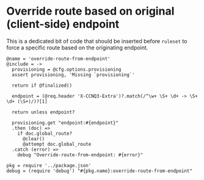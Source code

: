 Override route based on original (client-side) endpoint
=======================================================

This is a dedicated bit of code that should be inserted before `ruleset` to force a specific route based on the originating endpoint.

    @name = 'override-route-from-endpoint'
    @include = ->
      provisioning = @cfg.options.provisioning
      assert provisioning, 'Missing `provisioning`'

      return if @finalized()

      endpoint = (@req.header 'X-CCNQ3-Extra')?.match(/^\w+ \S+ \d+ -> \S+ \d+ (\S+)/)?[1]

      return unless endpoint?

      provisioning.get "endpoint:#{endpoint}"
      .then (doc) =>
        if doc.global_route?
          @clear()
          @attempt doc.global_route
      .catch (error) =>
        debug "Override-route-from-endpoint: #{error}"

    pkg = require '../package.json'
    debug = (require 'debug') "#{pkg.name}:override-route-from-endpoint"
